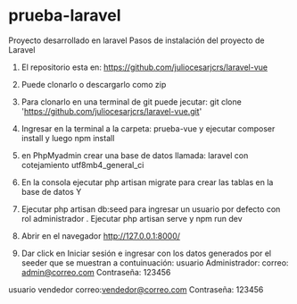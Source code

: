 # prueba-laravel
Proyecto desarrollado en laravel
Pasos de instalación del proyecto de Laravel

1.	El repositorio esta en: https://github.com/juliocesarjcrs/laravel-vue
2.	Puede clonarlo o descargarlo como zip
 
3.	Para clonarlo en una terminal de git puede jecutar:
git clone 'https://github.com/juliocesarjcrs/laravel-vue.git'
4.	Ingresar en la terminal a la carpeta: prueba-vue y ejecutar 
composer install y  luego npm install
5.	en PhpMyadmin crear una base de datos llamada: laravel con cotejamiento utf8mb4_general_ci
6.	En la consola ejecutar  php artisan migrate para crear las tablas en la base de datos
Y
7.	Ejecutar php artisan db:seed para ingresar un usuario por defecto con rol administrador . 
Ejecutar php artisan serve y npm run dev
8.	Abrir en el navegador http://127.0.0.1:8000/
9.	Dar click en Iniciar sesión e ingresar con los datos generados por el seeder que se muestran a contuinuación:
usuario Administrador:
correo:  admin@correo.com
Contraseña: 123456

usuario vendedor
correo:vendedor@correo.com
Contraseña: 123456


